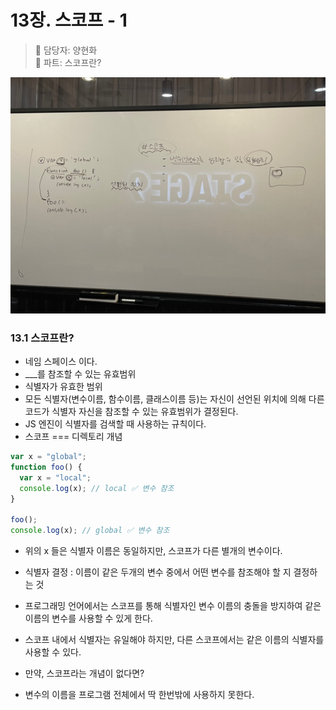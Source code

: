 # 13장. 스코프 - 1

> 👩‍ 담당자: 양현화<br/>
> 📝 파트: 스코프란?

![13-1-양현화-칠판사진](../img/13-1-양현화칠판.jpeg)

### 13.1 스코프란?

- 네임 스페이스 이다.
- \_\_\_를 참조할 수 있는 유효범위
- 식별자가 유효한 범위
- 모든 식별자(변수이름, 함수이름, 클래스이름 등)는 자신이 선언된 위치에 의해 다른 코드가 식별자 자신을 참조할 수 있는 유효범위가 결정된다.
- JS 엔진이 식별자를 검색할 때 사용하는 규칙이다.
- 스코프 === 디렉토리 개념

```jsx
var x = "global";
function foo() {
  var x = "local";
  console.log(x); // local ✅ 변수 참조
}

foo();
console.log(x); // global ✅ 변수 참조
```

- 위의 x 들은 식별자 이름은 동일하지만, 스코프가 다른 별개의 변수이다.
- 식별자 결정 : 이름이 같은 두개의 변수 중에서 어떤 변수를 참조해야 할 지 결정하는 것

- 프로그래밍 언어에서는 스코프를 통해 식별자인 변수 이름의 충돌을 방지하여 같은 이름의 변수를 사용할 수 있게 한다.
- 스코프 내에서 식별자는 유일해야 하지만, 다른 스코프에서는 같은 이름의 식별자를 사용할 수 있다.
- 만약, 스코프라는 개념이 없다면?
- 변수의 이름을 프로그램 전체에서 딱 한번밖에 사용하지 못한다.
